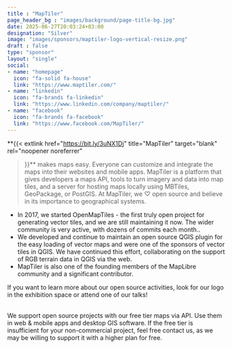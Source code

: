 ```yaml
---
title : "MapTiler"
page_header_bg : "images/background/page-title-bg.jpg"
date: 2025-06-27T20:03:24+03:00
designation: "Silver"
image: "images/sponsors/maptiler-logo-vertical-resize.png"
draft : false
type: "sponsor"
layout: "single"
social:
- name: "homepage"
  icon: "fa-solid fa-house"
  link: "https://www.maptiler.com/"
- name: "linkedin"
  icon: "fa-brands fa-linkedin"
  link: "https://www.linkedin.com/company/maptiler/"
- name: "facebook"
  icon: "fa-brands fa-facebook"
  link: "https://www.facebook.com/MapTiler/"
---
```

**{{<
    extlink href="https://bit.ly/3uNX1Dj"
    title="MapTiler"
    target="blank" rel="noopener noreferrer"
>}}**
makes maps easy. Everyone can customize and integrate the maps into their
websites and mobile apps. MapTiler is a platform that gives developers
a maps API, tools to turn imagery and data into map tiles, and a server for
hosting maps locally using MBTiles, GeoPackage, or PostGIS. At MapTiler,
we ♡ open source and believe in its importance to geographical systems.

- In 2017, we started OpenMapTiles - the first truly open project for generating
vector tiles, and we are still maintaining it now. The wider community
is very active, with dozens of commits each month..
- We developed and continue to maintain an open source QGIS plugin for the 
easy loading of vector maps and were one of the sponsors of vector tiles in
QGIS. We have continued this effort, collaborating on the support of RGB
terrain data in QGIS via the web.
- MapTiler is also one of the founding members of the MapLibre community and
a significant contributor.

If you want to learn more about our open source activities, look for our logo
in the exhibition space or attend one of our talks!
<br><br>

We support open source projects with our free tier maps via API. Use them in 
web & mobile apps and desktop GIS software. If the free tier is insufficient 
for your non-commercial project, feel free contact us, as we may be willing 
to support it with a higher plan for free.
